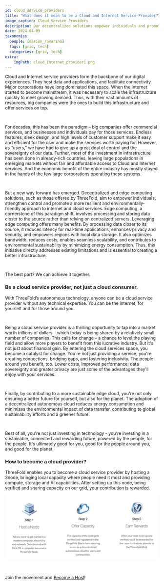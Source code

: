 ```yaml
---
id: cloud_service_providers
title: "What does it mean to be a Cloud and Internet Service Provider?"
image_caption: Cloud Service Providers
description: Our decentralized solutions empower individuals and promote a more sustainable internet. Learn how you can become a cloud provider and join us in shaping a brighter future.
date: 2024-04-09
taxonomies:
  people: [marion_ravarino]
  tags: [grid, tech]
  categories: [grid, tech]
extra:
    imgPath: cloud_internet_provider1.png
---
```


Cloud and Internet service providers form the backbone of our digital experiences. They host data and applications, and facilitate connectivity. Major corporations have long dominated this space. When the Internet started to become mainstream, it was necessary to scale the infrastructure quickly to meet growing demand. Thus, with their vast amounts of resources, big companies were the ones to build this infrastructure and offer services on top.

<br/>

For decades, this has been the paradigm – big companies offer commercial services, and businesses and individuals pay for those services. Endless features, sleek design, and high levels of customer support make it easy and efficient for the user and make the services worth paying for. However, as “users,” we have had to give up a great deal of control and the sovereignty of our data. Further, most of the investment in infrastructure has been done in already-rich countries, leaving large populations in emerging markets without fair and affordable access to Cloud and Internet services. And the economic benefit of the entire industry has mostly stayed in the hands of the few large corporations operating these systems.

<br/>

But a new way forward has emerged. Decentralized and edge computing solutions, such as those offered by ThreeFold, aim to empower individuals, strengthen control and promote a more resilient and environmentally-friendly approach to internet and cloud services. Edge computing, a cornerstone of this paradigm shift, involves processing and storing data closer to the source rather than relying on centralized servers. Leveraging edge computing offers many benefits. By processing data closer to its source, it reduces latency for real-time applications, enhances privacy and security, and empowers regions with local data storage. It also optimizes bandwidth, reduces costs, enables seamless scalability, and contributes to environmental sustainability by minimizing energy consumption. Thus, this initiative directly addresses existing limitations and is essential to creating a better infrastructure.

<br/>

The best part? We can achieve it together.

### **Be a cloud service provider, not just a cloud consumer.**

With ThreeFold’s autonomous technology, anyone can be a cloud service provider without any technical expertise. You can be the Internet, for yourself and for those around you. 

<br/>

Being a cloud service provider is a thrilling opportunity to tap into a market worth trillions of dollars – which today is being shared by a relatively small number of companies. This calls for change – a chance to level the playing field and allow more players to benefit from this lucrative industry. But it's not just about financial gain. By entering the cloud services space, you become a catalyst for change. You're not just providing a service; you're creating connections, bridging gaps, and fostering inclusivity. The people around you benefit, too. Lower costs, improved performance, data sovereignty and greater privacy are just some of the advantages they'll enjoy with your services. 

<br/>

Finally, by contributing to a more sustainable edge cloud, you're not only ensuring a better future for yourself, but also for the planet. The adoption of a decentralized autonomous cloud reduces energy consumption and minimizes the environmental impact of data transfer, contributing to global sustainability efforts and a greener future.

<br/>

Best of all, you're not just investing in technology - you're investing in a sustainable, connected and rewarding future, powered by the people, for the people. It's ultimately good for you, good for the people around you, and good for the planet. 

### **How to become a cloud provider?**

ThreeFold enables you to become a cloud service provider by hosting a 3node, bringing local capacity where people need it most and providing compute, storage and AI capabilities. After setting up this node, being verified and sharing capacity on our grid, your contribution is rewarded. 

![Image](./farming_steps.png)

<br/>

Join the movement and [Become a Host](https://www.manual.grid.tf/knowledge_base/technology/grid3_howitworks.html)!


